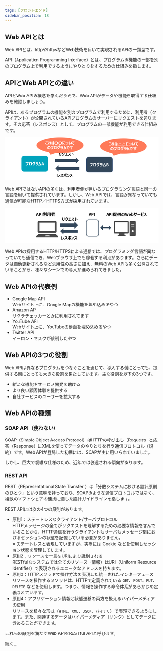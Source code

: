 ```yaml
---
tags: [フロントエンド]
sidebar_position: 18
---
```


## Web APIとは
Web APIとは、httpやhttpsなどWeb技術を用いて実現されるAPIの一類型です。

API（Application Programming Interface）とは、プログラムの機能の一部を別のプログラム上で利用できるようにやりとりをするための仕組みを指します。

## APIとWeb APIとの違い
APIとWeb APIの概念を学んだうえで、Web APIがデータや機能を取得する仕組みを確認しましょう。

APIは、あるプログラムの機能を別のプログラムで利用するために、利用者（クライアント）が公開されているAPIプログラムのサーバーにリクエストを送ります。その応答（レスポンス）として、プログラムの一部機能が利用できる仕組みです。 

![image](./WebAPI/API.png)

Web APIではないAPIの多くは、利用者側が用いるプログラミング言語と同一の言語を用いて提供されています。しかし、Web APIでは、言語が異なっていても通信が可能なHTTP／HTTPS方式が採用されています。

![image](./WebAPI/WebAPI.png)

Web APIの採用するHTTP/HTTPSによる通信では、プログラミング言語が異なっていても通信でき、Webブラウザ上でも稼働する利点があります。さらにデータは自動更新されるなど汎用性の高さに加え、無料のWeb APIも多く公開されていることから、様々なシーンでの導入が進められてきました。

## Web APIの代表例
- Google Map API  
  Webサイト上に、Google Mapの機能を埋め込めるやつ  
- Amazon API  
  サクラチェッカーとかに利用されてます  
- YouTube API  
  Webサイト上に、YouTubeの動画を埋め込めるやつ  
- Twitter API  
  イーロン・マスクが規制したやつ  

## Web APIの3つの役割
Web APIは異なるプログラムをつなぐことを通じて、導入する側にとっても、提供する側にとっても大きな役割を果たしています。主な役割を以下の3つです。

- 新たな機能やサービス開発を助ける
- より良い顧客体験を提供する
- 自社サービスのユーザーを拡大する

## Web APIの種類
### SOAP API（使わない）
SOAP（Simple Object Access Protocol）はHTTPの呼び出し（Request）と応答（Response）にXMLを使ってデータのやりとりを行う通信プロトコル（規約）です。Web APIが登場した初期には、SOAPが主に用いられていました。

しかし、巨大で複雑な仕様のため、近年では敬遠される傾向があります。

### REST API
REST（REpresentational State Transfer ）は「分散システムにおける設計原則のひとつ」という意味を持っており、SOAPのような通信プロトコルではなく、複数のソフトウェアの連携に適した設計ガイドラインを指します。

REST APIには次の4つの原則があります。

- 原則1：ステートレスなクライアント/サーバプロトコル  
  HTTPメッセージの全てがリクエストを理解するための必要な情報を含んでいることから、HTTP通信を行うクライアントもサーバもメッセージ間におけるセッションの状態を記憶している必要がありません。  
  ※ ステートレスと表現していますが、実際には Cookie などを使用しセッション状態を管理しています。
- 原則2：リソースを一意なURIにより識別される  
  RESTfulなシステムでは全てのリソース（情報）はURI（Uniform Resource Identifier）で表現されるユニークなアドレスを持ちます。
- 原則3：HTTPメソッドで操作方法を表現した統一されたインターフェース  
  リソースを操作するメソッドは、HTTPで定義されている `GET`、`POST`、`PUT`、`DELETE` などを使用します。つまり、情報を操作する命令体系があらかじめ定義されています。
- 原則4：アプリケーション情報と状態遷移の両方を扱えるハイパーメディアの使用  
  リソースを様々な形式（`HTML`、`XML`、`JSON`、`バイナリ`）で表現できるようにします。また、関連するデータはハイパーメディア（リンク）としてデータに含めることができます。

これらの原則を満たすWeb APIをRESTful APIと呼びます。

続く...
